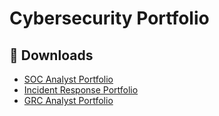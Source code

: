 # Cybersecurity Portfolio

## 📂 Downloads
- [SOC Analyst Portfolio](SOC_Analyst_Portfolio.pdf)
- [Incident Response Portfolio](Incident_Response_Portfolio.pdf)
- [GRC Analyst Portfolio](GRC_Analyst_Portfolio.pdf)
